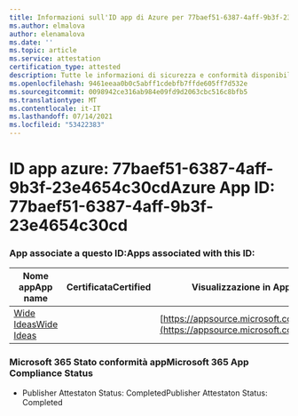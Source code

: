 ```yaml
---
title: Informazioni sull'ID app di Azure per 77baef51-6387-4aff-9b3f-23e4654c30cd
ms.author: elmalova
author: elenamalova
ms.date: ''
ms.topic: article
ms.service: attestation
certification_type: attested
description: Tutte le informazioni di sicurezza e conformità disponibili per 77baef51-6387-4aff-9b3f-23e4654c30cd.
ms.openlocfilehash: 9461eeaa0b0c5abff1cdebfb7ffde605ff7d532e
ms.sourcegitcommit: 0098942ce316ab984e09fd9d2063cbc516c8bfb5
ms.translationtype: MT
ms.contentlocale: it-IT
ms.lasthandoff: 07/14/2021
ms.locfileid: "53422383"
---
```

# <a name="azure-app-id-77baef51-6387-4aff-9b3f-23e4654c30cd"></a><span data-ttu-id="b17d0-103">ID app azure: 77baef51-6387-4aff-9b3f-23e4654c30cd</span><span class="sxs-lookup"><span data-stu-id="b17d0-103">Azure App ID: 77baef51-6387-4aff-9b3f-23e4654c30cd</span></span>


### <a name="apps-associated-with-this-id"></a><span data-ttu-id="b17d0-104">App associate a questo ID:</span><span class="sxs-lookup"><span data-stu-id="b17d0-104">Apps associated with this ID:</span></span>
| <span data-ttu-id="b17d0-105">**Nome app**</span><span class="sxs-lookup"><span data-stu-id="b17d0-105">**App name**</span></span> | <span data-ttu-id="b17d0-106">**Certificata**</span><span class="sxs-lookup"><span data-stu-id="b17d0-106">**Certified**</span></span> | <span data-ttu-id="b17d0-107">**Visualizzazione in AppSource**</span><span class="sxs-lookup"><span data-stu-id="b17d0-107">**View in AppSource**</span></span> |
|-|-|-|
| [<span data-ttu-id="b17d0-108">Wide Ideas</span><span class="sxs-lookup"><span data-stu-id="b17d0-108">Wide Ideas</span></span>](https://docs.microsoft.com/en-us/microsoft-365-app-certification/forward/WA200000819) |  | [https://appsource.microsoft.com/product/office/WA200000819](https://appsource.microsoft.com/product/office/WA200000819) |

### <a name="microsoft-365-app-compliance-status"></a><span data-ttu-id="b17d0-109">Microsoft 365 Stato conformità app</span><span class="sxs-lookup"><span data-stu-id="b17d0-109">Microsoft 365 App Compliance Status</span></span>
- <span data-ttu-id="b17d0-110">Publisher Attestaton Status: Completed</span><span class="sxs-lookup"><span data-stu-id="b17d0-110">Publisher Attestaton Status: Completed</span></span>
